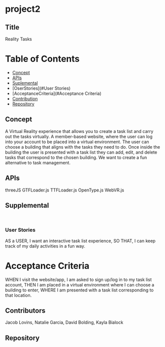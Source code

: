 # project2

## Title 
Reality Tasks
​
# Table of Contents
  - [Concept](#Concept)
  - [APIs](#APIs)
  - [Suplemental](#Supplemental)
  - [OserStories](#User Stories)
  - [AcceptanceCriteria](#Acceptance Criteria)
  - [Contribution](#Contribution)
  - [Repository](#Repository)

## Concept 
A Virtual Reality experience that allows you to create a task list and carry out the tasks virtually. A member-based website, where the user can log into your account to be placed into a virtual environment. The user can choose a building that aligns with the tasks they need to do. Once inside the building the user is presented with a task list they can add, edit, and delete tasks that correspond to the chosen building. We want to create a fun alternative to task management. 
​
## APIs
threeJS
GTFLoader.js
TTFLoader.js
OpenType.js
WebVR.js
​
## Supplemental 
​
### User Stories
AS a USER, 
I want an interactive task list experience,
SO THAT,
I can keep track of my daily activities in a fun way.

# Acceptance Criteria 
WHEN I visit the website/app,
I am asked to sign up/log in to my task list account,
THEN I am placed in a virtual environment where I can choose a building to enter,
WHERE I am presented with a task list corresponding to that location.

## Contributors
  Jacob Lovins, Natalie Garcia, David Bolding, Kayla Bialock

## Repository
  


  
